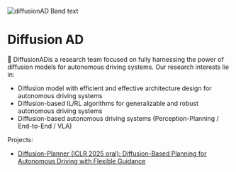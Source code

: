 ![diffusionAD Band text](https://github.com/user-attachments/assets/61414895-35a8-447b-86fb-3aa89b5fb54f)
# Diffusion AD


:raised_hands: DiffusionAD​​ is a research team ​​focused on fully harnessing​​ the power of ​​diffusion models​​ for autonomous driving systems. Our ​​research interests​​ lie in:

- ​​Diffusion model with efficient and effective architecture design​​ for ​​​​autonomous driving systems
- Diffusion-based IL/RL algorithms​​ for ​​generalizable and robust​​ autonomous driving systems
- ​​Diffusion-based​​ autonomous driving systems (​​Perception-Planning / End-to-End / VLA​​)

Projects:

- [Diffusion-Planner (ICLR 2025 oral): Diffusion-Based Planning for Autonomous Driving with Flexible Guidance](https://github.com/DiffusionAD/Diffusion-Planner)
